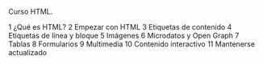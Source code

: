 Curso HTML.

1	¿Qué es HTML?
2	Empezar con HTML
3	Etiquetas de contenido
4	Etiquetas de línea y bloque
5	Imágenes
6	Microdatos y Open Graph
7	Tablas
8	Formularios
9	Multimedia
10	Contenido interactivo
11	Mantenerse actualizado
